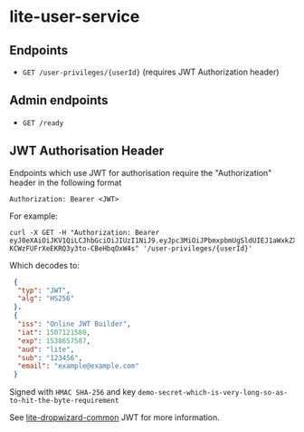 # lite-user-service

## Endpoints

* `GET /user-privileges/{userId}` (requires JWT Authorization header)

## Admin endpoints

* `GET /ready`

## JWT Authorisation Header
Endpoints which use JWT for authorisation require the "Authorization" header in the following format

```
Authorization: Bearer <JWT>
```

For example:

```
curl -X GET -H "Authorization: Bearer eyJ0eXAiOiJKV1QiLCJhbGciOiJIUzI1NiJ9.eyJpc3MiOiJPbmxpbmUgSldUIEJ1aWxkZXIiLCJpYXQiOjE1MDcxMjE1ODAsImV4cCI6MTUzODY1NzU4NywiYXVkIjoibGl0ZSIsInN1YiI6IjEyMzQ1NiIsImVtYWlsIjoiZXhhbXBsZUBleGFtcGxlLmNvbSJ9.wUKTzHkQoym-KCWzFUFrXeEKRQ3y3to-CBeHbqOxW4s" '/user-privileges/{userId}'
```

Which decodes to:

```json 
 {
  "typ": "JWT",
  "alg": "HS256"
 }.
 {
  "iss": "Online JWT Builder",
  "iat": 1507121580,
  "exp": 1538657587,
  "aud": "lite",
  "sub": "123456",
  "email": "example@example.com"
 }
```

Signed with `HMAC SHA-256` and key `demo-secret-which-is-very-long-so-as-to-hit-the-byte-requirement`

See [lite-dropwizard-common](https://github.com/uktrade/lite-dropwizard-common) JWT for more information.